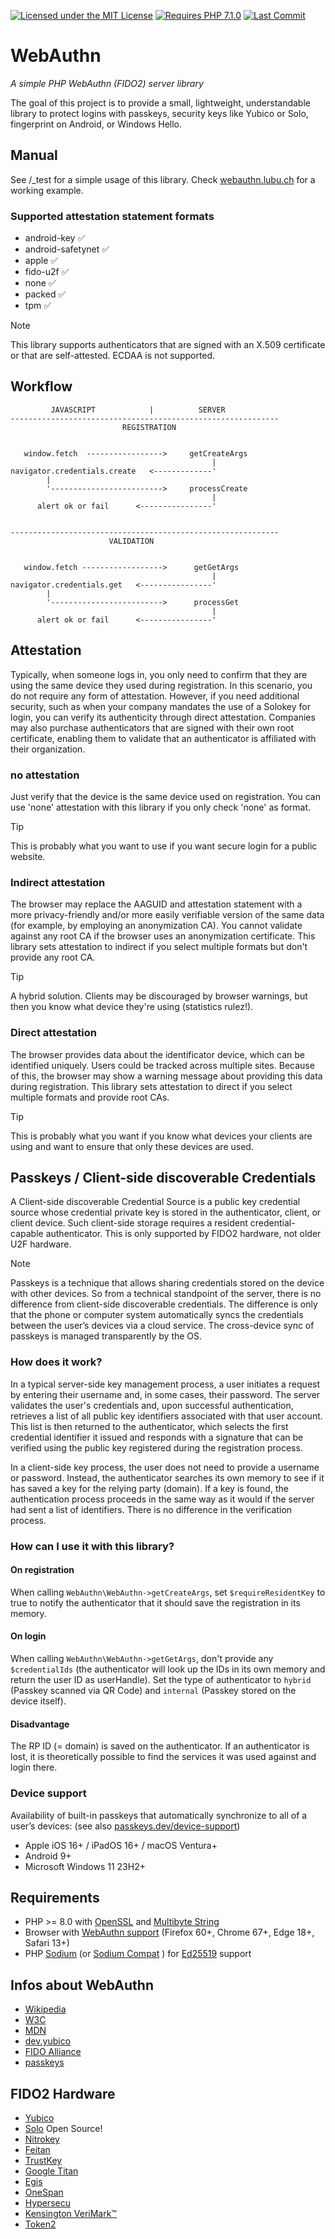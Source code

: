 [![Licensed under the MIT License](https://img.shields.io/badge/License-MIT-blue.svg)](https://github.com/lbuchs/WebAuthn/blob/master/LICENSE)
[![Requires PHP 7.1.0](https://img.shields.io/badge/PHP-7.1.0-green.svg)](https://php.net)
[![Last Commit](https://img.shields.io/github/last-commit/lbuchs/WebAuthn.svg)](https://github.com/lbuchs/WebAuthn/commits/master)

# WebAuthn
*A simple PHP WebAuthn (FIDO2) server library*

The goal of this project is to provide a small, lightweight, understandable library to protect logins with passkeys, security keys like Yubico or Solo, fingerprint on Android, or Windows Hello.

## Manual
See /_test for a simple usage of this library. Check [webauthn.lubu.ch](https://webauthn.lubu.ch) for a working example.

### Supported attestation statement formats
* android-key &#x2705;
* android-safetynet &#x2705;
* apple &#x2705;
* fido-u2f &#x2705;
* none &#x2705;
* packed &#x2705;
* tpm &#x2705;

> [!NOTE]
> This library supports authenticators that are signed with an X.509 certificate or that are self-attested. ECDAA is not supported.

## Workflow

             JAVASCRIPT            |          SERVER
    ------------------------------------------------------------
                             REGISTRATION


       window.fetch  ----------------->     getCreateArgs
                                                 |
    navigator.credentials.create   <-------------'
            |
            '------------------------->     processCreate
                                                 |
          alert ok or fail      <----------------'


    ------------------------------------------------------------
                          VALIDATION


       window.fetch ------------------>      getGetArgs
                                                 |
    navigator.credentials.get   <----------------'
            |
            '------------------------->      processGet
                                                 |
          alert ok or fail      <----------------'

## Attestation
Typically, when someone logs in, you only need to confirm that they are using the same device they used during
registration. In this scenario, you do not require any form of attestation.
However, if you need additional security, such as when your company mandates the use of a Solokey for login,
you can verify its authenticity through direct attestation. Companies may also purchase authenticators that
are signed with their own root certificate, enabling them to validate that an authenticator is affiliated with
their organization.

### no attestation
Just verify that the device is the same device used on registration.
You can use 'none' attestation with this library if you only check 'none' as format.

> [!TIP]
> This is probably what you want to use if you want secure login for a public website.

### Indirect attestation
The browser may replace the AAGUID and attestation statement with a more privacy-friendly and/or more easily
verifiable version of the same data (for example, by employing an anonymization CA).
You cannot validate against any root CA if the browser uses an anonymization certificate.
This library sets attestation to indirect if you select multiple formats but don't provide any root CA.

> [!TIP]
> A hybrid solution. Clients may be discouraged by browser warnings, but then you know what device they're using (statistics rulez!).

### Direct attestation
The browser provides data about the identificator device, which can be identified uniquely.
Users could be tracked across multiple sites. Because of this, the browser may show a warning message about providing this data during registration.
This library sets attestation to direct if you select multiple formats and provide root CAs.

> [!TIP]
> This is probably what you want if you know what devices your clients are using and want to ensure that only these devices are used.

## Passkeys / Client-side discoverable Credentials
A Client-side discoverable Credential Source is a public key credential source whose credential private key is stored in the authenticator,
client, or client device. Such client-side storage requires a resident credential-capable authenticator.
This is only supported by FIDO2 hardware, not older U2F hardware.

>[!NOTE]
> Passkeys is a technique that allows sharing credentials stored on the device with other devices. So from a technical standpoint of the server, there is no difference from client-side discoverable credentials. The difference is only that the phone or computer system automatically syncs the credentials between the user’s devices via a cloud service. The cross-device sync of passkeys is managed transparently by the OS.

### How does it work?
In a typical server-side key management process, a user initiates a request by entering their username and, in some cases, their password. 
The server validates the user's credentials and, upon successful authentication, retrieves a list of all public key identifiers associated with that user account. 
This list is then returned to the authenticator, which selects the first credential identifier it issued and responds with a signature that can be verified using the public key registered during the registration process.

In a client-side key process, the user does not need to provide a username or password.
Instead, the authenticator searches its own memory to see if it has saved a key for the relying party (domain).
If a key is found, the authentication process proceeds in the same way as it would if the server had sent a list
of identifiers. There is no difference in the verification process.

### How can I use it with this library?
#### On registration
When calling `WebAuthn\WebAuthn->getCreateArgs`, set `$requireResidentKey` to true
to notify the authenticator that it should save the registration in its memory.

#### On login
When calling `WebAuthn\WebAuthn->getGetArgs`, don't provide any `$credentialIds` (the authenticator will look up the IDs in its own memory and return the user ID as userHandle).
Set the type of authenticator to `hybrid` (Passkey scanned via QR Code) and `internal` (Passkey stored on the device itself).

#### Disadvantage
The RP ID (= domain) is saved on the authenticator. If an authenticator is lost, it is theoretically possible to find the services it was used against and login there.

### Device support
Availability of built-in passkeys that automatically synchronize to all of a user’s devices: (see also [passkeys.dev/device-support](https://passkeys.dev/device-support/))
* Apple iOS 16+ / iPadOS 16+ / macOS Ventura+
* Android 9+
* Microsoft Windows 11 23H2+

## Requirements
* PHP >= 8.0 with [OpenSSL](http://php.net/manual/en/book.openssl.php) and [Multibyte String](https://www.php.net/manual/en/book.mbstring.php)
* Browser with [WebAuthn support](https://caniuse.com/webauthn) (Firefox 60+, Chrome 67+, Edge 18+, Safari 13+)
* PHP [Sodium](https://www.php.net/manual/en/book.sodium.php) (or [Sodium Compat](https://github.com/paragonie/sodium_compat) ) for [Ed25519](https://en.wikipedia.org/wiki/EdDSA#Ed25519) support

## Infos about WebAuthn
* [Wikipedia](https://en.wikipedia.org/wiki/WebAuthn)
* [W3C](https://www.w3.org/TR/webauthn/)
* [MDN](https://developer.mozilla.org/en-US/docs/Web/API/Web_Authentication_API)
* [dev.yubico](https://developers.yubico.com/FIDO2/)
* [FIDO Alliance](https://fidoalliance.org)
* [passkeys](https://passkeys.dev/)

## FIDO2 Hardware
* [Yubico](https://www.yubico.com)
* [Solo](https://solokeys.com) Open Source!
* [Nitrokey](https://www.nitrokey.com/)
* [Feitan](https://fido.ftsafe.com/)
* [TrustKey](https://www.trustkeysolutions.com)
* [Google Titan](https://cloud.google.com/titan-security-key)
* [Egis](https://www.egistec.com/u2f-solution/)
* [OneSpan](https://www.vasco.com/products/two-factor-authenticators/hardware/one-button/digipass-secureclick.html)
* [Hypersecu](https://hypersecu.com/tmp/products/hyperfido)
* [Kensington VeriMark™](https://www.kensington.com/)
* [Token2](https://www.token2.com/shop/category/fido2-keys)
